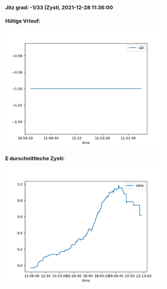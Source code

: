 ### Jitz grad: -1/33 (Zysti, 2021-12-28 11:36:00

### Hütige Vrlouf:
![Graph](Today.png)

### E durschnittleche Zysti:
![Graph](Zysti.png)